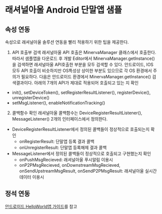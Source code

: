 # 래셔널아울 Android 단말앱 샘플


## 속성 연동

속성으로 래셔널아울 솔루션 연동을 빨리 적용하기 위한 팁을 제공한다. 

1.  API 호출부 검색
래셔널아울 API 호출은 MinervaManager 클래스에서 호출한다. 따라서 샘플앱을 다운로드 후 개발 Editor에서 MinervaManager.getInstance()을 검색하면 래셔널아울 API호출한 부분을 모두 검색할 수 있다. 안드로이드, IOS 모두 API 호출이 비슷하지만 OS특성상 상이한 부분도 있으므로 각 OS 환경에서 주의가 필요하다.
다음은 안드로이드 환경에서 MinervaManager.getInstance() 검색결과이다. 아래의 7개의 API가 제대로 적용되어 호출되고 있는 지 확인
- init(), setDeviceToken(), setRegisterResultListener(), registerDevice(), unregisterDevice()
- setMsgListener(), enableNotificationTracking()


2.  콜백함수 확인
래셔널아울 콜백함수는 DeviceRegisterResultListener(), MessageListener() 2개의 인터페이스에서 정의한다.

- DeviceRegisterResultListener에서 정의된 콜백들이 정상적으로 호출되는지 확인
    - onRegisterResult: 단말앱 등록 결과 콜백
    - onUnregisterResult: 단말앱 등록해제 결과 콜백
- MessageListener에서 정의된 콜백들이 정상적으로 호출되고 구현했는지 확인
    - onPushMsgRecieved: 래셔널아울 푸시알림 이용시
    - onP2PMsgRecieved, onDownstreamMsgRecieved, onSendUpstreamMsgResult, onSendP2PMsgResult: 래셔널아울 실시간 데이터 이용시 


## 정석 연동

[안드로이드 HelloWorld앱 가이드](https://github.com/RationalOwl/rationalowl-sample/tree/master/device-app/android/Java/helloWorld)를 참고


